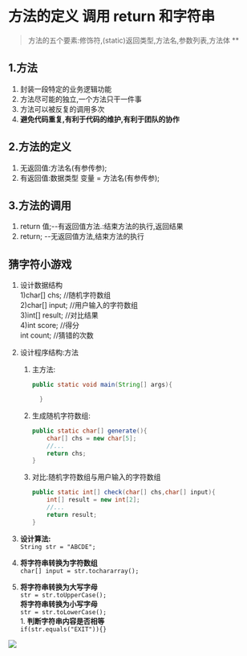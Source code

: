 # 方法的定义 调用 return 和字符串

> 方法的五个要素:修饰符,(static)返回类型,方法名,参数列表,方法体 ** 

## 1.方法
  1. 封装一段特定的业务逻辑功能
  2. 方法尽可能的独立,一个方法只干一件事
  3. 方法可以被反复的调用多次
  4. **避免代码重复,有利于代码的维护,有利于团队的协作**

## 2.方法的定义
  1. 无返回值:方法名(有参传参);
  2. 有返回值:数据类型 变量 = 方法名(有参传参);

## 3.方法的调用
   1. return 值;--有返回值方法.:结束方法的执行,返回结果
   2. return;   --无返回值方法,结束方法的执行

## 猜字符小游戏

  1. 设计数据结构  
  	 1)char[] chs;   //随机字符数组  
     2)char[] input; //用户输入的字符数组  
     3)int[] result; //对比结果  
     4)int score; //得分  
     int count; //猜错的次数
  2. 设计程序结构:方法  
  	 1. 主方法:  
        ```Java
        public static void main(String[] args){  

 	      }  
        ```
     2. 生成随机字符数组:
        ```Java
        public static char[] generate(){  
 	        char[] chs = new char[5];  
            //...  
            return chs;  
 	    }      
          ```
  	 3. 对比:随机字符数组与用户输入的字符数组  
        ```Java
        public static int[] check(char[] chs,char[] input){    
 	        int[] result = new int[2];    
 	        //...    
 	        return result;    
 	    }    
        ```
  3. **设计算法:**  
  `String str = "ABCDE";  `  

   1. **将字符串转换为字符数组**     
    `char[] input = str.tochararray(); `   

   2. **将字符串转换为大写字母**  
    `str = str.toUpperCase();`  
 	    **将字符串转换为小写字母**  
    `str = str.toLowerCase();`  
    1. **判断字符串内容是否相等**  
    `if(str.equals("EXIT")){} `




![](https://timgsa.baidu.com/timg?image&quality=80&size=b9999_10000&sec=1507477903842&di=ff96d22bb2f5b31a1308ff0b2098e591&imgtype=0&src=http%3A%2F%2Fimg5.iqilu.com%2Fvmsimgs%2Fchuizhipindao%2F201509%2F14%2F15914150935275.jpg)
